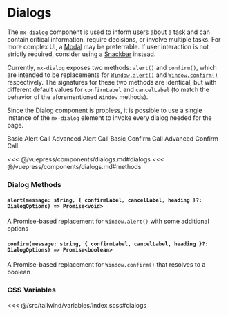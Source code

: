 # Dialogs

The `mx-dialog` component is used to inform users about a task and can contain critical information, require decisions, or involve multiple tasks. For more complex UI, a [Modal](/components/modals.html) may be preferrable. If user interaction is not strictly required, consider using a [Snackbar](/components/snackbars.html) instead.

Currently, `mx-dialog` exposes two methods: `alert()` and `confirm()`, which are intended to be replacements for [`Window.alert()`](https://developer.mozilla.org/en-US/docs/Web/API/Window/alert) and [`Window.confirm()`](https://developer.mozilla.org/en-US/docs/Web/API/Window/confirm) respectively. The signatures for these two methods are identical, but with different default values for `confirmLabel` and `cancelLabel` (to match the behavior of the aforementioned `Window` methods).

Since the Dialog component is propless, it is possible to use a single instance of the `mx-dialog` element to invoke every dialog needed for the page.

<section class="mds">
  <div class="flex flex-col items-start space-y-20">
    <!-- #region dialogs -->
    <mx-button @click="() => $refs.dialog.alert('Greetings!')">Basic Alert Call</mx-button>
    <mx-button @click="advancedAlert">Advanced Alert Call</mx-button>
    <mx-button @click="confirmation">Basic Confirm Call</mx-button>
    <mx-button @click="advancedConfirmation">Advanced Confirm Call</mx-button>
    <mx-dialog ref="dialog" />
    <!-- #endregion dialogs -->
  </div>
</section>

<<< @/vuepress/components/dialogs.md#dialogs
<<< @/vuepress/components/dialogs.md#methods

### Dialog Methods

#### `alert(message: string, { confirmLabel, cancelLabel, heading }?: DialogOptions) => Promise<void>`

A Promise-based replacement for `Window.alert()` with some additional options

#### `confirm(message: string, { confirmLabel, cancelLabel, heading }?: DialogOptions) => Promise<boolean>`

A Promise-based replacement for `Window.confirm()` that resolves to a boolean

### CSS Variables

<<< @/src/tailwind/variables/index.scss#dialogs

<script>
export default {
  methods: {
    // #region methods
    advancedAlert() {
      const options = { heading: 'Alert!', confirmLabel: 'Okey dokey'}
      this.$refs.dialog.alert('This alert has a heading and a custom confirmation button label.', options)
    },
    async confirmation() {
      const confirmed = await this.$refs.dialog.confirm('Are you sure about this?')
      this.$refs.dialog.alert(confirmed ? 'You clicked Okay.' : 'You did not click Okay.')
    },
    async advancedConfirmation() {
      const options = { heading: 'Pancakes', confirmLabel: 'Yes please', cancelLabel: 'No, I do not want pancakes'}
      const confirmed = await this.$refs.dialog.confirm('Would you like some pancakes?', options)
      this.$refs.dialog.alert(confirmed ? 'You accepted the pancakes.' : 'You declined the pancakes.')
    }
    // #endregion methods
  }
}
</script>

